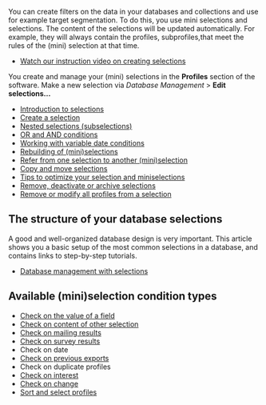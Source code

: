 You can create filters on the data in your databases and collections and
use for example target segmentation. To do this, you use mini selections
and selections. The content of the selections will be updated
automatically. For example, they will always contain the profiles,
subprofiles,that meet the rules of the (mini) selection at that time.

-   [Watch our instruction video on creating
    selections](./video-tutorials/profiles-selections.en.md)

You create and manage your (mini) selections in the **Profiles** section
of the software. Make a new selection via *Database Management* \>
**Edit selections...**

-   [Introduction to
    selections](./working-with-selections.en.md)
-   [Create a
    selection](./create-a-selection.en.md)
-   [Nested selections
    (subselections)](./creating-subselections.en.md)
-   [OR and AND
    conditions](./or-and-and-selection-conditions.en.md)
-   [Working with variable date
    conditions](./working-with-variable-date-conditions.en.md)
-   [Rebuilding of
    (mini)selections](./how-are-selections-re-built.en.md)
-   [Refer from one selection to another
    (mini)selection](./refer-from-one-selection-to-another-mini-selection.en.md)
-   [Copy and move
    selections](./copy-and-move-mini-selections.en.md)
-   [Tips to optimize your selection and
    miniselections](./tips-for-optimizing-selections-and-mini-selections.en.md)
-   [Remove, deactivate or archive
    selections](./remove-deactivate-or-archive-selections.en.md)
-   [Remove or modify all profiles from a
    selection](./edit-or-remove-all-profiles-from-a-database-or-selection-at-once.en.md)

The structure of your database selections
-----------------------------------------

A good and well-organized database design is very important. This
article shows you a basic setup of the most common selections in a
database, and contains links to step-by-step tutorials.

-   [Database management with
    selections](./the-structure-of-your-database-selections.en.md)

Available (mini)selection condition types
-----------------------------------------

-   [Check on the value of a
    field](./selection-condition-check-on-field.en.md)
-   [Check on content of other
    selection](./selection-condition-check-on-content-of-other-selection.en.md)
-   [Check on mailing
    results](./selection-condition-check-on-mailing-results.en.md)
-   [Check on survey
    results](./selection-condition-check-on-survey.en.md)
-   Check on date
-   [Check on previous
    exports](./selection-condition-check-on-previous-exports.en.md)
-   Check on duplicate profiles
-   [Check on
    interest](./selection-condition-check-on-interest.en.md)
-   [Check on
    change](./selection-condition-check-on-change.en.md)
-   [Sort and select
    profiles](./sorting-and-selecting-profiles-in-a-database-or-collection.en.md)

